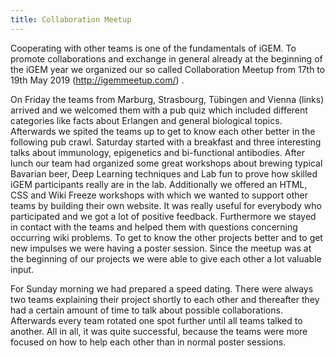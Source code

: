 ```yaml
---
title: Collaboration Meetup
---
```


Cooperating with other teams is one of the fundamentals of iGEM. To promote collaborations and exchange in general already at the beginning of the iGEM year we organized our so called Collaboration Meetup from 17th to 19th May 2019 (http://igemmeetup.com/) .

On Friday the teams from Marburg, Strasbourg, Tübingen and Vienna (links) arrived and we welcomed them with a pub quiz which included different categories like facts about Erlangen and general biological topics. Afterwards we spited the teams up to get to know each other better in the following pub crawl.
Saturday started with a breakfast and three interesting talks about immunology, epigenetics and bi-functional antibodies. After lunch our team had organized some great workshops about brewing typical Bavarian beer, Deep Learning techniques and Lab fun to prove how skilled iGEM participants really are in the lab. Additionally we offered an HTML, CSS and Wiki Freeze workshops with which we wanted to support other teams by building their own website. It was really useful for everybody who participated and we got a lot of positive feedback. Furthermore we stayed in contact with the teams and helped them with questions concerning occurring wiki problems. To get to know the other projects better and to get new impulses we were having a poster session. Since the meetup was at the beginning of our projects we were able to give each other a lot valuable input.

For Sunday morning we had prepared a speed dating. There were always two teams explaining their project shortly to each other and thereafter they had a certain amount of time to talk about possible collaborations. Afterwards every team rotated one spot further until all teams talked to another. All in all, it was quite successful, because the teams were more focused on how to help each other than in normal poster sessions.